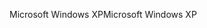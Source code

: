 <span data-ttu-id="b9f00-101">Microsoft Windows XP</span><span class="sxs-lookup"><span data-stu-id="b9f00-101">Microsoft Windows XP</span></span>
